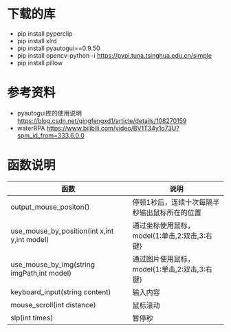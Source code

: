 # 下载的库
- pip install pyperclip
- pip install xlrd
- pip install pyautogui==0.9.50
- pip install opencv-python -i https://pypi.tuna.tsinghua.edu.cn/simple
- pip install pillow
# 参考资料
- pyautogui库的使用说明 https://blog.csdn.net/qingfengxd1/article/details/108270159
- waterRPA https://www.bilibili.com/video/BV1T34y1o73U?spm_id_from=333.6.0.0
# 函数说明
|函数|说明|
|-|-|
|output_mouse_positon()|停顿1秒后，连续十次每隔半秒输出鼠标所在的位置|
|use_mouse_by_position(int x,int y,int model)|通过坐标使用鼠标，model{1:单击,2:双击,3:右键}|
|use_mouse_by_img(string imgPath,int model)|通过图片使用鼠标，model{1:单击,2:双击,3:右键}|
|keyboard_input(string content)|输入内容|
|mouse_scroll(int distance)|鼠标滚动|
|slp(int times)|暂停秒|